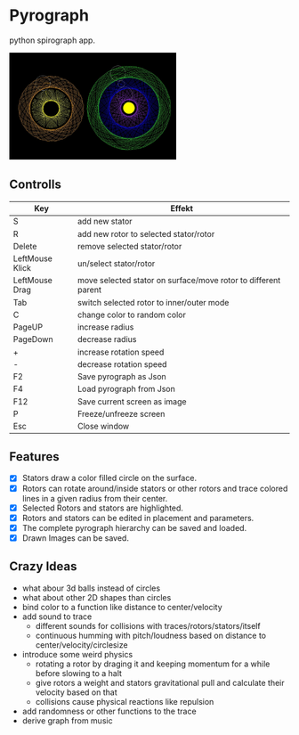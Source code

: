 # Pyrograph
python spirograph app.

<img src="images/screenshot.jpeg" width="300" alt="Image of pyrograph in action, showing two stators with a couple of rotors.">

## Controlls
| Key    | Effekt |
| -------- | ------- |
| S | add new stator     |
| R | add new rotor to selected stator/rotor    |
| Delete | remove selected stator/rotor    |
| LeftMouse Klick | un/select stator/rotor     |
| LeftMouse Drag | move selected stator on surface/move rotor to different parent  |
| Tab  | switch selected rotor to inner/outer mode    |
| C  | change color to random color    |
| PageUP  | increase radius    |
| PageDown  | decrease radius    |
| +  | increase rotation speed    |
| -  | decrease rotation speed    |
| F2 | Save pyrograph as Json    |
| F4 | Load pyrograph from Json    |
| F12 | Save current screen as image    |
| P | Freeze/unfreeze screen    |
| Esc | Close window    |

## Features
- [x] Stators draw a color filled circle on the surface.
- [x] Rotors can rotate around/inside stators or other rotors and trace colored lines in a given radius from their center.
- [x] Selected Rotors and stators are highlighted.
- [x] Rotors and stators can be edited in placement and parameters.
- [x] The complete pyrograph hierarchy can be saved and loaded.
- [X] Drawn Images can be saved.

## Crazy Ideas
- what abour 3d balls instead of circles
- what about other 2D shapes than circles
- bind color to a function like distance to center/velocity
- add sound to trace
    - different sounds for collisions with traces/rotors/stators/itself
    - continuous humming with pitch/loudness based on distance to center/velocity/circlesize
- introduce some weird physics
    - rotating a rotor by draging it and keeping momentum for a while before slowing to a halt
    - give rotors a weight and stators gravitational pull and calculate their velocity based on that
    - collisions cause physical reactions like repulsion
- add randomness or other functions to the trace
- derive graph from music